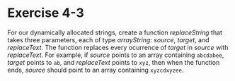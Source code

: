 # Exercise 4-3

For our dynamically allocated strings, create a function *replaceString* that takes three parameters, each of type *arrayString*: *source*, *target*, and *replaceText*. The function replaces every ocurrence of *target* in *source* with *replaceText*. For example, if *source* points to an array containing `abcdabee`, *target* points to `ab`, and *replaceText* points to `xyz`, then when the function ends, *source* should point to an array containing `xyzcdxyzee`.
